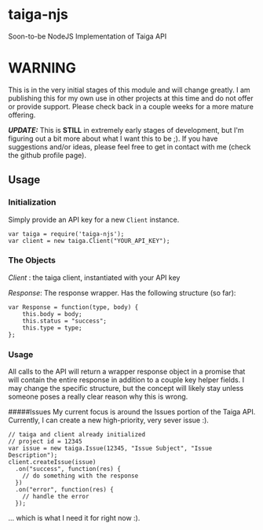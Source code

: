 # taiga-njs
Soon-to-be NodeJS Implementation of Taiga API

# WARNING
This is in the very initial stages of this module and will change greatly.
I am publishing this for my own use in other projects at this time and
do not offer or provide support. Please check back in a couple weeks
for a more mature offering.

**_UPDATE:_**  This is **STILL** in extremely early stages of development, but I'm figuring out a bit more about what I want this to be ;). If you have suggestions and/or ideas, please feel free to get in contact with me (check the github profile page). 

## Usage
### Initialization
Simply provide an API key for a new `Client` instance.

```
var taiga = require('taiga-njs');
var client = new taiga.Client("YOUR_API_KEY");
```

### The Objects

*Client* : the taiga client, instantiated with your API key

*Response*: The response wrapper. Has the following structure (so far): 
```
var Response = function(type, body) { 
	this.body = body; 
	this.status = "success";
	this.type = type;
};
```

### Usage
All calls to the API will return a wrapper response object in a promise that will contain the entire response in addition to a couple key helper fields. I may change the specific structure, but the concept will likely stay unless someone poses a really clear reason why this is wrong. 

#####Issues
My current focus is around the Issues portion of the Taiga API. Currently, I can create a new high-priority, very sever issue :). 

```
// taiga and client already initialized
// project id = 12345
var issue = new taiga.Issue(12345, "Issue Subject", "Issue Description");
client.createIssue(issue)
  .on("success", function(res) {
  	// do something with the response  })
  .on("error", function(res) {
  	// handle the error  });
```

... which is what I need it for right now :).
